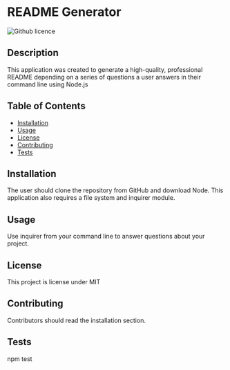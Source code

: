 # README Generator 
  ![Github licence](http://img.shields.io/badge/license-MIT-blue.svg)

  ## Description 
  This application was created to generate a high-quality, professional README depending on a series of questions a user answers in their command line using Node.js

  ## Table of Contents
  * [Installation](#installation)
  * [Usage](#usage)
  * [License](#license)
  * [Contributing](#contributing)
  * [Tests](#tests)
  
  ## Installation 
  The user should clone the repository from GitHub and download Node. This application also requires a file system and inquirer module. 

  ## Usage 
  Use inquirer from your command line to answer questions about your project.

  ## License 
  This project is license under MIT

  ## Contributing 
  Contributors should read the installation section. 

  ## Tests
  npm test
